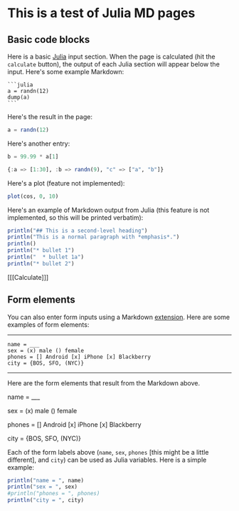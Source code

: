 # This is a test of Julia MD pages

## Basic code blocks

Here is a basic [Julia](http://www.julialang.org) input section. When the page is
calculated (hit the `calculate` button), the output of each Julia
section will appear below the input. Here's some example Markdown:

    ```julia
    a = randn(12)
    dump(a)
    ```
Here's the result in the page:

```julia
a = randn(12)
```

Here's another entry:

```julia
b = 99.99 * a[1]
```

```julia
{:a => [1:30], :b => randn(9), "c" => ["a", "b"]}
```
Here's a plot (feature not implemented):

```julia
plot(cos, 0, 10)
```

Here's an example of Markdown output from Julia (this feature is not
implemented, so this will be printed verbatim):


```julia  output=markdown
println("## This is a second-level heading")
println("This is a normal paragraph with *emphasis*.")
println()
println("* bullet 1")
println("  * bullet 1a")
println("* bullet 2")
```


[[[Calculate]]]

## Form elements

You can also enter form inputs using a Markdown
[extension](https://github.com/brikis98/wmd). Here are some examples
of form elements:
****
```
name = ___
sex = (x) male () female
phones = [] Android [x] iPhone [x] Blackberry
city = {BOS, SFO, (NYC)}
```
****

Here are the form elements that result from the Markdown above.

name = ___

sex = (x) male () female

phones = [] Android [x] iPhone [x] Blackberry

city = {BOS, SFO, (NYC)}

Each of the form labels above (`name`, `sex`, `phones`
[this might be a little different], and `city`) can be used as Julia
variables. Here is a simple example:

```julia 
println("name = ", name)
println("sex = ", sex)
#println("phones = ", phones)
println("city = ", city)
```

